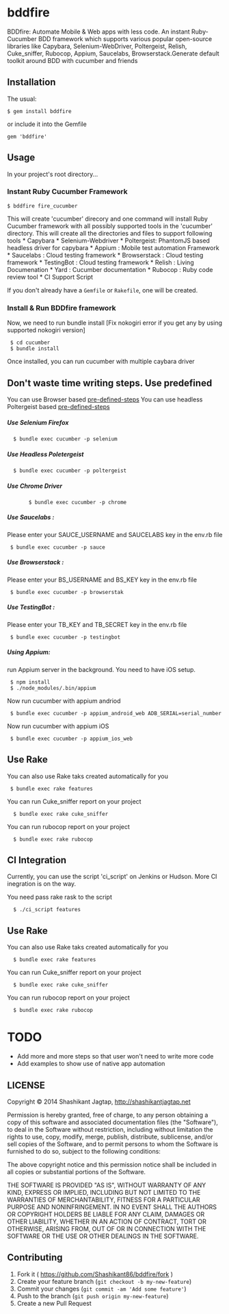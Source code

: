# bddfire

BDDfire: Automate Mobile & Web apps with less code. An instant Ruby-Cucumber BDD framework which supports various popular open-source libraries like Capybara, Selenium-WebDriver, Poltergeist, Relish, Cuke_sniffer, Rubocop, Appium, Saucelabs, Browserstack.Generate default toolkit around BDD with cucumber and friends
## Installation

The usual:

    $ gem install bddfire

or include it into the Gemfile

    gem 'bddfire'

## Usage

In your project's root directory...

### Instant Ruby Cucumber Framework

    $ bddfire fire_cucumber


This will create 'cucumber' direcory and one command will install Ruby Cucumber framework with all possibly supported tools in the 'cucumber' directory. This will create all the directories and files to support following tools
        * Capybara
        * Selenium-Webdriver
        * Poltergeist: PhantomJS based headless driver for capybara
        * Appium : Mobile test automation Framework
        * Saucelabs : Cloud testing framework
        * Browserstack : Cloud testing framework
        * TestingBot : Cloud testing framework
        * Relish : Living Documenation
        * Yard : Cucumber documentation
        * Rubocop : Ruby code review tool
        * CI Support Script


If you don't already have a `Gemfile` or `Rakefile`, one will be created.


### Install & Run BDDfire framework


Now, we need to run bundle install [Fix nokogiri error if you get any by using supported nokogiri version]

     $ cd cucumber
     $ bundle install

Once installed, you can run cucumber with multiple caybara driver

## Don't waste time writing steps. Use predefined

You can use Browser based [pre-defined-steps](predefined-steps/capybara_steps.md)
You can use headless Poltergeist based [pre-defined-steps](predefined-steps/headless_steps.md)


 ##### Use Selenium Firefox

      $ bundle exec cucumber -p selenium

 ##### Use Headless Poletergeist

      $ bundle exec cucumber -p poltergeist

 ##### Use Chrome Driver

           $ bundle exec cucumber -p chrome


 ##### Use Saucelabs :
 Please enter your SAUCE_USERNAME and SAUCELABS key in the env.rb file

     $ bundle exec cucumber -p sauce

 ##### Use Browserstack :
 Please enter your BS_USERNAME and BS_KEY key in the env.rb file

     $ bundle exec cucumber -p browserstak

 ##### Use TestingBot :
 Please enter your TB_KEY and TB_SECRET key in the env.rb file

     $ bundle exec cucumber -p testingbot

 ##### Using Appium:
  run Appium server in the background. You need to have iOS setup.

     $ npm install
     $ ./node_modules/.bin/appium

 Now run cucumber with appium andriod

     $ bundle exec cucumber -p appium_android_web ADB_SERIAL=serial_number

 Now run cucumber with appium iOS

     $ bundle exec cucumber -p appium_ios_web

## Use Rake

You can also use Rake taks created automatically for you

     $ bundle exec rake features

You can run Cuke_sniffer report on your project

      $ bundle exec rake cuke_sniffer

You can run rubocop report on your project

      $ bundle exec rake rubocop


## CI Integration

Currently, you can use the script 'ci_script' on Jenkins or Hudson. More CI inegration is on the way.

You need pass rake rask to the script

      $ ./ci_script features


## Use Rake
You can also use Rake taks created automatically for you

      $ bundle exec rake features

You can run Cuke_sniffer report on your project

      $ bundle exec rake cuke_sniffer

You can run rubocop report on your project

      $ bundle exec rake rubocop


# TODO

* Add more and more steps so that user won't need to write more code
* Add examples to show use of native app automation  


## LICENSE

Copyright © 2014 Shashikant Jagtap, http://shashikantjagtap.net

Permission is hereby granted, free of charge, to any person obtaining
a copy of this software and associated documentation files (the
"Software"), to deal in the Software without restriction, including
without limitation the rights to use, copy, modify, merge, publish,
distribute, sublicense, and/or sell copies of the Software, and to
permit persons to whom the Software is furnished to do so, subject to
the following conditions:

The above copyright notice and this permission notice shall be
included in all copies or substantial portions of the Software.

THE SOFTWARE IS PROVIDED "AS IS", WITHOUT WARRANTY OF ANY KIND,
EXPRESS OR IMPLIED, INCLUDING BUT NOT LIMITED TO THE WARRANTIES OF
MERCHANTABILITY, FITNESS FOR A PARTICULAR PURPOSE AND
NONINFRINGEMENT. IN NO EVENT SHALL THE AUTHORS OR COPYRIGHT HOLDERS BE
LIABLE FOR ANY CLAIM, DAMAGES OR OTHER LIABILITY, WHETHER IN AN ACTION
OF CONTRACT, TORT OR OTHERWISE, ARISING FROM, OUT OF OR IN CONNECTION
WITH THE SOFTWARE OR THE USE OR OTHER DEALINGS IN THE SOFTWARE.

## Contributing

1. Fork it ( https://github.com/Shashikant86/bddfire/fork )
2. Create your feature branch (`git checkout -b my-new-feature`)
3. Commit your changes (`git commit -am 'Add some feature'`)
4. Push to the branch (`git push origin my-new-feature`)
5. Create a new Pull Request
